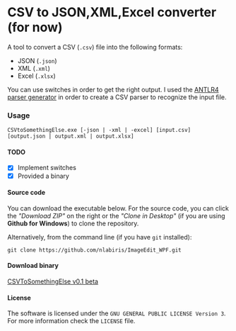 # CSV to JSON,XML,Excel converter (for now)

A tool to convert a CSV (`.csv`) file into the following formats:

- JSON (`.json`)
- XML (`.xml`)
- Excel (`.xlsx`)

You can use switches in order to get the right output. I used the [ANTLR4 parser generator](https://github.com/antlr/antlr4) in order to create a CSV parser to recognize the input file.

### Usage

```
CSVtoSomethingElse.exe [-json | -xml | -excel] [input.csv] [output.json | output.xml | output.xlsx]
```

#### TODO

- [X] Implement switches
- [X] Provided a binary

#### Source code

You can download the executable below. For the source code, you can click the *"Download ZIP"* on the right or the *"Clone in Desktop"* (if you are using  **Github for Windows**) to clone the repository.

Alternatively, from the command line (if you have `git` installed):
```
git clone https://github.com/nlabiris/ImageEdit_WPF.git
```

#### Download binary

[CSVToSomethingElse v0.1 beta](https://github.com/nlabiris/CSVtoSomethingElse/blob/master/CSVtoSomethingElse/bin/Release/CSVtoSomethingElse_v0.1_beta.rar?raw=true)

#### License

The software is licensed under the `GNU GENERAL PUBLIC LICENSE Version 3`. For more information check the `LICENSE` file.
